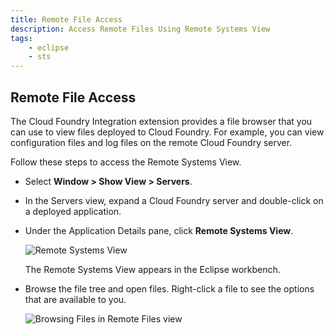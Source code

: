 ```yaml
---
title: Remote File Access
description: Access Remote Files Using Remote Systems View
tags:
    - eclipse
    - sts
---
```


## Remote File Access

The Cloud Foundry Integration extension provides a file browser that you can use to
view files deployed to Cloud Foundry. For example, you can view configuration
files and log files on the remote Cloud Foundry server.

Follow these steps to access the Remote Systems View.

*  Select **Window > Show View > Servers**.

*  In the Servers view, expand a Cloud Foundry server and double-click on a deployed application.

*  Under the Application Details pane, click **Remote Systems View**.

    ![Remote Systems View](/docs/images/screenshots/configuring-STS/cf_eclipse_remote_view_link.png)

    The Remote Systems View appears in the Eclipse workbench.

*  Browse the file tree and open files. Right-click a file to see the options
   that are available to you.

    ![Browsing Files in Remote Files view](/docs/images/screenshots/configuring-STS/cf_eclipse_remote_systems_view.png)
